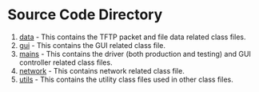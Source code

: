 # Source Code Directory
1. [data](https://github.com/jm55DLSU/NSCOM01/tree/main/TFTP/Java/src/data) - This contains the TFTP packet and file data related class files.
2. [gui](https://github.com/jm55DLSU/NSCOM01/tree/main/TFTP/Java/src/gui) - This contains the GUI related class file.
3. [mains](https://github.com/jm55DLSU/NSCOM01/tree/main/TFTP/Java/src/mains) - This contains the driver (both production and testing) and GUI controller related class files.
4. [network](https://github.com/jm55DLSU/NSCOM01/tree/main/TFTP/Java/src/network) - This contains network related class file.
5. [utils](https://github.com/jm55DLSU/NSCOM01/tree/main/TFTP/Java/src/utils) - This contains the utility class files used in other class files.
